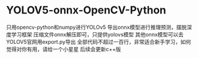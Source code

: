 # YOLOV5-onnx-OpenCV-Python
只用opencv-python和numpy进行YOLOv5 导出onnx模型进行推理预测，摆脱深度学习框架
压缩文件onnx解压即可，只提供yolovs模型
其他onnx模型可以去YOLOV5官网用export.py导出
全部代码不超过一百行，非常适合新手学习，如何觉得对你有用，请给一个小星星
后续会更新c++版
